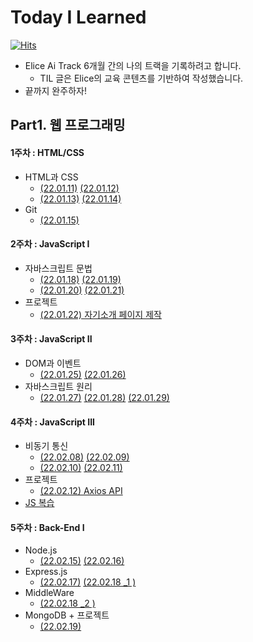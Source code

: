 # Today I Learned
[![Hits](https://hits.seeyoufarm.com/api/count/incr/badge.svg?url=https%3A%2F%2Fgithub.com%2FParkJungYoon%2FTIL-Alice_Ai_Track_4th&count_bg=%23FFD9D9&title_bg=%23FF7474&icon=&icon_color=%23E7E7E7&title=hits&edge_flat=false)](https://hits.seeyoufarm.com)

* Elice  Ai Track 6개월 간의 나의 트랙을 기록하려고 합니다.
  * TIL 글은 Elice의 교육 콘텐츠를 기반하여 작성했습니다.
* 끝까지 완주하자!

## Part1. 웹 프로그래밍

#### 1주차 : HTML/CSS
* HTML과 CSS
  * [(22.01.11)](./Web/1주차-1.md)  [(22.01.12)](./Web/1주차-2.md)
  * [(22.01.13)](./Web/1주차-3.md)  [(22.01.14)](./Web/1주차-4.md)
* Git 
  * [(22.01.15)](./Web/1주차-5.md)

#### 2주차 : JavaScript I
* 자바스크립트 문법
  * [(22.01.18)](./Web/2주차-1.md)  [(22.01.19)](./Web/2주차-2.md)
  * [(22.01.20)](./Web/2주차-3.md)  [(22.01.21) ](./Web/2주차-4.md)
* 프로젝트
  * [(22.01.22) 자기소개 페이지 제작](http://parkjungyoon.kdt-gitlab.elice.io/produce-myself/index.html)

#### 3주차 : JavaScript II
* DOM과 이벤트
  * [(22.01.25)](./Web/3주차-1.md)  [(22.01.26)](./Web/3주차-2.md)
* 자바스크립트 원리
  * [(22.01.27)](./Web/3주차-3.md)  [(22.01.28)](./Web/3주차-4.md)  [(22.01.29)](./Web/3주차-5.md)

#### 4주차 : JavaScript III
* 비동기 통신
  * [(22.02.08)](./Web/4주차-1.md)  [(22.02.09)](./Web/4주차-2.md)
  * [(22.02.10)](./Web/4주차-3.md)  [(22.02.11)](./Web/4주차-4.md)
* 프로젝트
  * [(22.02.12) Axios API]((./Web/4주차-5.md))
* [JS 복습](./Web/JS-복습.md)

#### 5주차 : Back-End I
* Node.js
  * [(22.02.15)](./Web/5주차-1.md)  [(22.02.16)](./Web/5주차-2.md)
* Express.js
  * [(22.02.17)](./Web/5주차-3.md) [(22.02.18 _1 )](./Web/5주차-4-1.md) 
* MiddleWare 
  * [(22.02.18 _2 )](./Web/5주차-4-2.md)
* MongoDB + 프로젝트 
  * [(22.02.19)](./Web/5주차-5.md)

